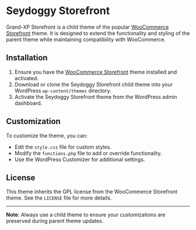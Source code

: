 # Seydoggy Storefront

Grand-XP Storefront is a child theme of the popular [WooCommerce Storefront](https://woocommerce.com/storefront/) theme. It is designed to extend the functionality and styling of the parent theme while maintaining compatibility with WooCommerce.

## Installation

1. Ensure you have the [WooCommerce Storefront](https://woocommerce.com/storefront/) theme installed and activated.
2. Download or clone the Seydoggy Storefront child theme into your WordPress `wp-content/themes` directory.
3. Activate the Seydoggy Storefront theme from the WordPress admin dashboard.

## Customization

To customize the theme, you can:

- Edit the `style.css` file for custom styles.
- Modify the `functions.php` file to add or override functionality.
- Use the WordPress Customizer for additional settings.

## License

This theme inherits the GPL license from the WooCommerce Storefront theme. See the `LICENSE` file for more details.

---
**Note**: Always use a child theme to ensure your customizations are preserved during parent theme updates.